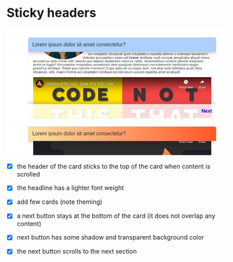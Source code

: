 # Sticky headers

![screenshot](/screenshot.png)

- [x] the header of the card sticks to the top of the card when content is scrolled
- [x] the headline has a lighter font weight

- [x] add few cards (note theming)

- [x] a next button stays at the bottom of the card (it does not overlap any content)
- [x] next button has some shadow and transparent background color
- [x] the next button scrolls to the next section
